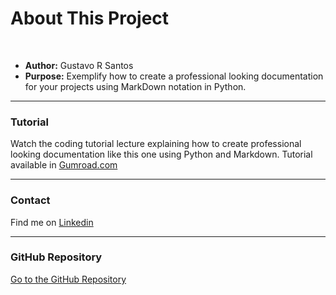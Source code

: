# About This Project
 <br>

* **Author:** Gustavo R Santos
* **Purpose:** Exemplify how to create a professional looking documentation for your projects using MarkDown notation in Python.

---

### Tutorial

Watch the coding tutorial lecture explaining how to create professional looking documentation like this one using Python and Markdown.
Tutorial available in [Gumroad.com](https://gustavorsantos.gumroad.com/l/mkdocs-lecture)

---

### Contact

Find me on [Linkedin](https://www.linkedin.com/in/gurezende/)

---

### GitHub Repository

[Go to the GitHub Repository](https://github.com/gurezende/MkDocs-Example)

